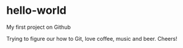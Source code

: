 # hello-world
My first project on Github

Trying to figure our how to Git, love coffee, music and beer.
Cheers!
